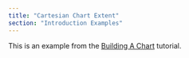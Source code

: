 ```yaml
---
title: "Cartesian Chart Extent"
section: "Introduction Examples"
---
```


This is an example from the [Building A Chart](/introduction/building-a-chart) tutorial.